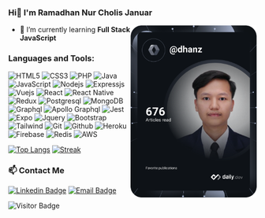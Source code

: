 ### Hi👋 I'm Ramadhan Nur Cholis Januar

<div align="left">
  <a href="https://app.daily.dev/Dhanz" target="_blank">
    <img
      width="256"
      align="right"
      src="https://github.com/adhann/adhann/blob/master/devcard.svg"
      alt="Ramadhan Nur Cholis Januar's Dev Card"
    />
  </a>
</div>

- 🌱 I’m currently learning <b>Full Stack JavaScript</b>

### Languages and Tools:
![HTML5](https://img.shields.io/badge/-HTML5-black?style=flat&logo=HTML5)
![CSS3](https://img.shields.io/badge/-CSS3-black?style=flat&logo=CSS3&logoColor=2962ff)
![PHP](https://img.shields.io/badge/-PHP-black?style=flat&logo=PHP)
![Java](https://img.shields.io/badge/-Java-black?style=flat&logo=Java)
![JavaScript](https://img.shields.io/badge/-JavaScript-black?style=flat&logo=javascript)
![Nodejs](https://img.shields.io/badge/-Nodejs-black?style=flat&logo=Node.js)
![Expressjs](https://img.shields.io/badge/-Express-black?style=flat&logo=Express)
![Vuejs](https://img.shields.io/badge/-Vuejs-black?style=flat&logo=Vue.js)
![React](https://img.shields.io/badge/-React-black?style=flat&logo=React)
![React Native](https://img.shields.io/badge/-React%20Native-black?style=flat&logo=React)
![Redux](https://img.shields.io/badge/-Redux-black?style=flat&logo=Redux&logoColor=7a589f)
![Postgresql](https://img.shields.io/badge/-Postgresql-black?style=flat&logo=Postgresql)
![MongoDB](https://img.shields.io/badge/-MongoDB-black?style=flat&logo=MongoDB)
![Graphql](https://img.shields.io/badge/-Graphql-black?style=flat&logo=Graphql)
![Apollo Graphql](https://img.shields.io/badge/-Apollo%20GraphQL-black?style=flat&logo=apollo-graphql)
![Jest](https://img.shields.io/badge/-Jest-black?style=flat&logo=Jest&logoColor=red)
![Expo](https://img.shields.io/badge/-Expo-black?style=flat&logo=Expo)
![Jquery](https://img.shields.io/badge/-Jquery-black?style=flat&logo=Jquery&logoColor=2962ff)
![Bootstrap](https://img.shields.io/badge/-Bootstrap-black?style=flat&logo=Bootstrap)
![Tailwind](https://img.shields.io/badge/-Tailwind-black?style=flat&logo=tailwind-css)
![Git](https://img.shields.io/badge/-Git-black?style=flat&logo=Git)
![Github](https://img.shields.io/badge/-Github-black?style=flat&logo=Github)
![Heroku](https://img.shields.io/badge/-Heroku-black?style=flat&logo=Heroku&logoColor=7a589f)
![Firebase](https://img.shields.io/badge/-Firebase-black?style=flat&logo=Firebase)
![Redis](https://img.shields.io/badge/-Redis-black?style=flat&logo=Redis)
![AWS](https://img.shields.io/badge/-AWS-black?style=flat&logo=amazon-aws&logoColor=yellow)

[![Top Langs](https://github-readme-stats.vercel.app/api/top-langs/?username=adhann&layout=compact)](https://github.com/anuraghazra/github-readme-stats)
[![Streak](https://github-readme-streak-stats.herokuapp.com/?user=adhann)](https://github-readme-streak-stats.herokuapp.com/?user=adhann)


### 📫 Contact Me
[![Linkedin Badge](https://img.shields.io/badge/-ramadhannurcj-blue?style=flat&logo=Linkedin&logoColor=white&link=https://www.linkedin.com/in/ramadhan-nur-cj/)](https://www.linkedin.com/in/ramadhan-nur-cj/)
[![Email Badge](https://img.shields.io/badge/-adhann98@gmail.com-red?style=flat&logo=Gmail&logoColor=white&link=mailto:adhann98@gmail.com)](mailto:adhann98@gmail.com)

![Visitor Badge](https://visitor-badge.glitch.me/badge?page_id=adhann.visitor-badge)
